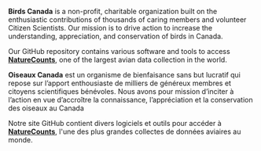 **Birds Canada** is a non-profit, charitable organization built on the enthusiastic contributions of thousands of caring members and volunteer Citizen Scientists. Our mission is to drive action to increase the understanding, appreciation, and conservation of birds in Canada.

Our GitHub repository contains various software and tools to access [**NatureCounts**](https://www.naturecounts.ca), one of the largest avian data collection in the world.


**Oiseaux Canada** est un organisme de bienfaisance sans but lucratif qui repose sur l’apport enthousiaste de milliers de généreux membres et citoyens scientifiques bénévoles. Nous avons pour mission d’inciter à l’action en vue d’accroître la connaissance, l’appréciation et la conservation des oiseaux au Canada

Notre site GitHub contient divers logiciels et outils pour accéder à [**NatureCounts**](https://www.naturecounts.ca), l'une des plus grandes collectes de données aviaires au monde.
